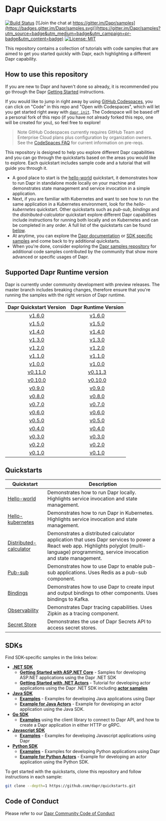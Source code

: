 # Dapr Quickstarts

[![Build Status](https://github.com/dapr/quickstarts/workflows/samples/badge.svg?event=push&branch=master)](https://github.com/dapr/quickstarts/actions?workflow=samples)
[![Join the chat at https://gitter.im/Dapr/samples](https://badges.gitter.im/Dapr/samples.svg)](https://gitter.im/Dapr/samples?utm_source=badge&utm_medium=badge&utm_campaign=pr-badge&utm_content=badge)
[![License: MIT](https://img.shields.io/badge/License-MIT-yellow.svg)](https://opensource.org/licenses/MIT)

This repository contains a collection of tutorials with code samples that are aimed to get you started quickly with Dapr, each highlighting a different Dapr capability. 

## How to use this repository

If you are new to Dapr and haven't done so already, it is recommended you go through the Dapr [Getting Started](https://docs.dapr.io/getting-started/install-dapr/) instructions.

If you would like to jump in right away by using [GitHub Codespaces](https://github.com/features/codespaces), you can click on "Code" in this repo and "Open with Codespaces", which will let you get started right away with [`dapr init`](https://docs.dapr.io/getting-started/install-dapr-selfhost/). The Codespace will be based off a personal fork of this repo (if you have not already forked this repo, one will be created for you), so feel free to explore!
>Note GitHub Codespaces currently requires GitHub Team and Enterprise Cloud plans plus configuration by organization owners.  See the [CodeSpaces FAQ](https://github.com/features/codespaces) for current information on pre-reqs.  

This repository is designed to help you explore different Dapr capabilities and you can go through the quickstarts based on the areas you would like to explore. Each quickstart includes sample code and a tutorial that will guide you through it.

* A good place to start is the [hello-world](./hello-world) quickstart, it demonstrates how to run Dapr in standalone mode locally on your machine and demonstrates state management and service invocation in a simple application. 
* Next, if you are familiar with Kubernetes and want to see how to run the same application in a Kubernetes environment, look for the *hello-kubernetes* quickstart. Other quickstarts such as *pub-sub*, *bindings* and the *distributed-calculator* quickstart explore different Dapr capabilities include instructions for running both locally and on Kubernetes and can be completed in any order. A full list of the quickstarts can be found [below](#quickstarts).
* At anytime, you can explore the [Dapr documentation](https://docs.dapr.io/) or [SDK specific samples](#sdks) and come back to try additional quickstarts. 
* When you're done, consider exploring the [Dapr samples repository](https://github.com/dapr/samples) for additional code samples contributed by the community that show more advanced or specific usages of Dapr.

## Supported Dapr Runtime version

Dapr is currently under community development with preview releases. The master branch includes breaking changes, therefore ensure that you're running the samples with the right version of Dapr runtime.

| Dapr Quickstart Version  | Dapr Runtime Version |
|:--------------------:|:--------------------:|
| [v1.6.0](https://github.com/dapr/quickstarts/tree/v1.6.0) | [v1.6.0](https://github.com/dapr/dapr/tree/v1.6.0) |
| [v1.5.0](https://github.com/dapr/quickstarts/tree/v1.5.0) | [v1.5.0](https://github.com/dapr/dapr/tree/v1.5.0) |
| [v1.4.0](https://github.com/dapr/quickstarts/tree/v1.4.0) | [v1.4.0](https://github.com/dapr/dapr/tree/v1.4.0) |
| [v1.3.0](https://github.com/dapr/quickstarts/tree/v1.3.0) | [v1.3.0](https://github.com/dapr/dapr/tree/v1.3.0) |
| [v1.2.0](https://github.com/dapr/quickstarts/tree/v1.2.0) | [v1.2.0](https://github.com/dapr/dapr/tree/v1.2.0) |
| [v1.1.0](https://github.com/dapr/quickstarts/tree/v1.1.0) | [v1.1.0](https://github.com/dapr/dapr/tree/v1.1.0) |
| [v1.0.0](https://github.com/dapr/quickstarts/tree/v1.0.0) | [v1.0.0](https://github.com/dapr/dapr/tree/v1.0.0) |
| [v0.11.0](https://github.com/dapr/quickstarts/tree/v0.11.0) | [v0.11.3](https://github.com/dapr/dapr/tree/v0.11.3) |
| [v0.10.0](https://github.com/dapr/quickstarts/tree/v0.10.0) | [v0.10.0](https://github.com/dapr/dapr/tree/v0.10.0) |
| [v0.9.0](https://github.com/dapr/quickstarts/tree/v0.9.0) | [v0.9.0](https://github.com/dapr/dapr/tree/v0.9.0) |
| [v0.8.0](https://github.com/dapr/quickstarts/tree/v0.8.0) | [v0.8.0](https://github.com/dapr/dapr/tree/v0.8.0) |
| [v0.7.0](https://github.com/dapr/quickstarts/tree/v0.7.0) | [v0.7.0](https://github.com/dapr/dapr/tree/v0.7.0) |
| [v0.6.0](https://github.com/dapr/quickstarts/tree/v0.6.0) | [v0.6.0](https://github.com/dapr/dapr/tree/v0.6.0) |
| [v0.5.0](https://github.com/dapr/quickstarts/tree/v0.5.0) | [v0.5.0](https://github.com/dapr/dapr/tree/v0.5.0) |
| [v0.4.0](https://github.com/dapr/quickstarts/tree/v0.4.0) | [v0.4.0](https://github.com/dapr/dapr/tree/v0.4.0) |
| [v0.3.0](https://github.com/dapr/quickstarts/tree/v0.3.0) | [v0.3.0](https://github.com/dapr/dapr/tree/v0.3.0) |
| [v0.2.0](https://github.com/dapr/quickstarts/tree/v0.2.0) | [v0.2.0](https://github.com/dapr/dapr/tree/v0.2.0) |
| [v0.1.0](https://github.com/dapr/quickstarts/tree/v0.1.0) | [v0.1.0](https://github.com/dapr/dapr/tree/v0.1.0) |

## Quickstarts

| Quickstart                   | Description                                                                                                                                                                                    |
|--------------------------|------------------------------------------------------------------------------------------------------------------------------------------------------------------------------------------------|
| [Hello-world](./tutorials/hello-world)            | Demonstrates how to run Dapr locally. Highlights service invocation and state management.                                                                                                      |
| [Hello-kubernetes](./tutorials/hello-kubernetes)       | Demonstrates how to run Dapr in Kubernetes. Highlights service invocation and state management.                                                                                                |
| [Distributed-calculator](./tutorials/distributed-calculator) | Demonstrates a distributed calculator application that uses Dapr services to power a React web app. Highlights polyglot (multi-language) programming, service invocation and state management. |
| [Pub-sub](./tutorials/pub-sub)                | Demonstrates how to use Dapr to enable pub-sub applications. Uses Redis as a pub-sub component.                                                                                          |
| [Bindings](./tutorials/bindings)            | Demonstrates how to use Dapr to create input and output bindings to other components. Uses bindings to Kafka.                                                                            |
| [Observability](./tutorials/observability) | Demonstrates Dapr tracing capabilities. Uses Zipkin as a tracing component. |
| [Secret Store](./tutorials/secretstore) | Demonstrates the use of Dapr Secrets API to access secret stores. |

## SDKs

Find SDK-specific samples in the links below:

- **[.NET SDK](https://github.com/dapr/dotnet-sdk)**
  - **[Getting Started with ASP.NET Core](https://github.com/dapr/dotnet-sdk/tree/master/examples/AspNetCore)** - Samples for developing ASP.NET applications using the Dapr .NET SDK
  - **[Getting Started with .NET Actors](https://docs.dapr.io/developing-applications/sdks/dotnet/dotnet-actors/dotnet-actors-howto/)** - Tutorial for developing actor applications using the Dapr .NET SDK including **[actor samples](https://github.com/dapr/dotnet-sdk/tree/master/examples/Actor)**
- **[Java SDK](https://github.com/dapr/java-sdk)**
  - **[Examples](https://github.com/dapr/java-sdk/tree/master/examples/src/main/java/io/dapr/examples)** - Examples for developing Java applications using Dapr
  - **[Example for Java Actors](https://github.com/dapr/java-sdk/tree/master/examples/src/main/java/io/dapr/examples/actors)** - Example for developing an actor application using the Java SDK.
- **[Go SDK](https://github.com/dapr/go-sdk)** 
  - **[Examples](https://github.com/dapr/go-sdk/tree/master/examples)** using the client library to connect to Dapr API, and how to create a Dapr application in either HTTP or gRPC.
- **[Javascript SDK](https://github.com/dapr/js-sdk)**
  - **[Examples](https://github.com/dapr/js-sdk/tree/master/examples)** - Examples for developing Javascript applications using Dapr
- **[Python SDK](https://github.com/dapr/python-sdk)**
  - **[Examples](https://github.com/dapr/python-sdk/tree/master/examples)** - Examples for developing Python applications using Dapr
  - **[Example for Python Actors](https://github.com/dapr/python-sdk/tree/master/examples/demo_actor)** - Example for developing an actor application using the Python SDK.
  
  
To get started with the quickstarts, clone this repository and follow instructions in each sample:
```bash
git clone --depth=1 https://github.com/dapr/quickstarts.git
```
## Code of Conduct

Please refer to our [Dapr Community Code of Conduct](https://github.com/dapr/community/blob/master/CODE-OF-CONDUCT.md)
